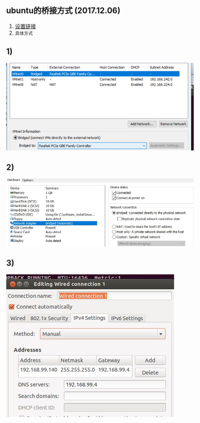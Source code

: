 ## ubuntu的桥接方式 (2017.12.06)
1. [设置链接](http://www.cnblogs.com/gylei/archive/2011/12/10/2283484.html)
2. `具体方式`
## 1)
![步骤1](https://github.com/GalenDeng/linux/blob/master/ubuntu%E7%9A%84%E6%A1%A5%E6%8E%A5%E6%96%B9%E5%BC%8F%E8%AE%BE%E7%BD%AE/vmware%E6%A1%A5%E6%8E%A5%E8%AE%BE%E7%BD%AE1.JPG)
## 2)
![步骤2](https://github.com/GalenDeng/linux/blob/master/ubuntu%E7%9A%84%E6%A1%A5%E6%8E%A5%E6%96%B9%E5%BC%8F%E8%AE%BE%E7%BD%AE/vmware%E6%A1%A5%E6%8E%A5%E8%AE%BE%E7%BD%AE2.JPG)
## 3)
![步骤3](https://github.com/GalenDeng/linux/blob/master/ubuntu%E7%9A%84%E6%A1%A5%E6%8E%A5%E6%96%B9%E5%BC%8F%E8%AE%BE%E7%BD%AE/vmware%E6%A1%A5%E6%8E%A5%E8%AE%BE%E7%BD%AE3.JPG) 